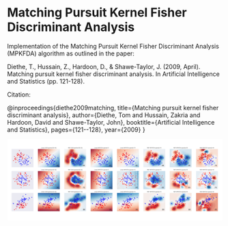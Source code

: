 # Matching Pursuit Kernel Fisher Discriminant Analysis
Implementation of the Matching Pursuit Kernel Fisher Discriminant Analysis (MPKFDA) algorithm as outlined in the paper:

Diethe, T., Hussain, Z., Hardoon, D., & Shawe-Taylor, J. (2009, April). Matching pursuit kernel fisher discriminant analysis. In Artificial Intelligence and Statistics (pp. 121-128).

Citation:

@inproceedings{diethe2009matching,
  title={Matching pursuit kernel fisher discriminant analysis},
  author={Diethe, Tom and Hussain, Zakria and Hardoon, David and Shawe-Taylor, John},
  booktitle={Artificial Intelligence and Statistics},
  pages={121--128},
  year={2009}
}

![classifier_comparison.png](classifier_comparison.png)
